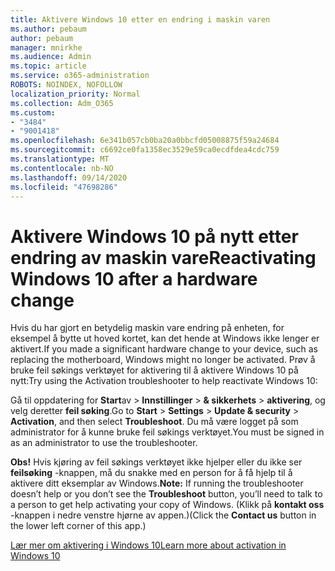 ```yaml
---
title: Aktivere Windows 10 etter en endring i maskin varen
ms.author: pebaum
author: pebaum
manager: mnirkhe
ms.audience: Admin
ms.topic: article
ms.service: o365-administration
ROBOTS: NOINDEX, NOFOLLOW
localization_priority: Normal
ms.collection: Adm_O365
ms.custom:
- "3484"
- "9001418"
ms.openlocfilehash: 6e341b057cb0ba20a0bbcfd05008875f59a24684
ms.sourcegitcommit: c6692ce0fa1358ec3529e59ca0ecdfdea4cdc759
ms.translationtype: MT
ms.contentlocale: nb-NO
ms.lasthandoff: 09/14/2020
ms.locfileid: "47698286"
---
```

# <a name="reactivating-windows-10-after-a-hardware-change"></a><span data-ttu-id="ac580-102">Aktivere Windows 10 på nytt etter endring av maskin vare</span><span class="sxs-lookup"><span data-stu-id="ac580-102">Reactivating Windows 10 after a hardware change</span></span>

<span data-ttu-id="ac580-103">Hvis du har gjort en betydelig maskin vare endring på enheten, for eksempel å bytte ut hoved kortet, kan det hende at Windows ikke lenger er aktivert.</span><span class="sxs-lookup"><span data-stu-id="ac580-103">If you made a significant hardware change to your device, such as replacing the motherboard, Windows might no longer be activated.</span></span> <span data-ttu-id="ac580-104">Prøv å bruke feil søkings verktøyet for aktivering til å aktivere Windows 10 på nytt:</span><span class="sxs-lookup"><span data-stu-id="ac580-104">Try using the Activation troubleshooter to help reactivate Windows 10:</span></span>

<span data-ttu-id="ac580-105">Gå til oppdatering for **Start**av  >  **Innstillinger**  >  **& sikkerhets**  >  **aktivering**, og velg deretter **feil søking**.</span><span class="sxs-lookup"><span data-stu-id="ac580-105">Go to **Start** > **Settings** > **Update & security** > **Activation**, and then select **Troubleshoot**.</span></span> <span data-ttu-id="ac580-106">Du må være logget på som administrator for å kunne bruke feil søkings verktøyet.</span><span class="sxs-lookup"><span data-stu-id="ac580-106">You must be signed in as an administrator to use the troubleshooter.</span></span>

<span data-ttu-id="ac580-107">**Obs!** Hvis kjøring av feil søkings verktøyet ikke hjelper eller du ikke ser **feilsøking** -knappen, må du snakke med en person for å få hjelp til å aktivere ditt eksemplar av Windows.</span><span class="sxs-lookup"><span data-stu-id="ac580-107">**Note:** If running the troubleshooter doesn’t help or you don’t see the **Troubleshoot** button, you’ll need to talk to a person to get help activating your copy of Windows.</span></span> <span data-ttu-id="ac580-108">(Klikk på **kontakt oss** -knappen i nedre venstre hjørne av appen.)</span><span class="sxs-lookup"><span data-stu-id="ac580-108">(Click the **Contact us** button in the lower left corner of this app.)</span></span>

[<span data-ttu-id="ac580-109">Lær mer om aktivering i Windows 10</span><span class="sxs-lookup"><span data-stu-id="ac580-109">Learn more about activation in Windows 10</span></span>](https://support.microsoft.com/help/12440/windows-10-activate)

